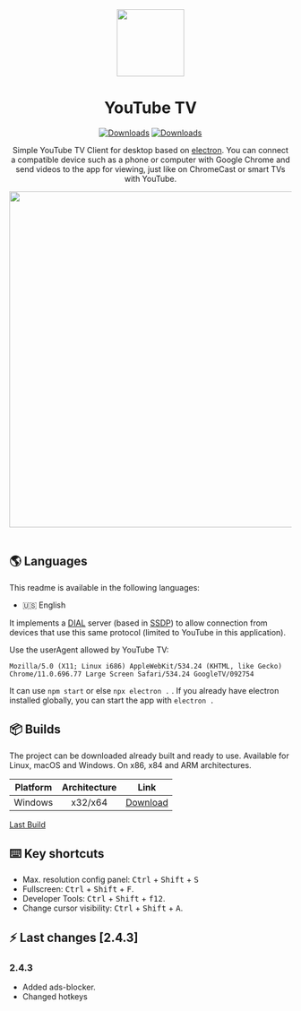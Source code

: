 <div align="center">
<img src="./build/icon.png" width=120px>

# **YouTube TV**
[![Downloads](https://img.shields.io/github/downloads/marcosrg9/YouTubeTV/total.svg?color=FF0000&label=Total%20downloads)](https://github.com/marcosrg9/YouTubeTV/releases/)
[![Downloads](https://img.shields.io/github/downloads/marcosrg9/YouTubeTV/v2.4.1/total.svg?color=blue&label=2.4.1%20Downloads)](https://github.com/marcosrg9/YouTubeTV/releases/tag/v2.4.1)

Simple YouTube TV Client for desktop based on [electron](https://www.electronjs.org/). You can connect a compatible device such as a phone or computer with Google Chrome and send videos to the app for viewing, just like on ChromeCast or smart TVs with YouTube.

<img src="./readme/demo_player.png" width="600px">

</div><br>

## 🌎 Languages

This readme is available in the following languages:

- 🇺🇸 English

It implements a [DIAL](https://en.wikipedia.org/wiki/Discovery_and_Launch) server (based in [SSDP](https://en.wikipedia.org/wiki/Simple_Service_Discovery_Protocol)) to allow connection from devices that use this same protocol (limited to YouTube in this application).

Use the userAgent allowed by YouTube TV:
```
Mozilla/5.0 (X11; Linux i686) AppleWebKit/534.24 (KHTML, like Gecko) Chrome/11.0.696.77 Large Screen Safari/534.24 GoogleTV/092754
```
It can use ```npm start``` or else ```npx electron .``` .
If you already have electron installed globally, you can start the app with ```electron .```

## 📦 Builds
The project can be downloaded already built and ready to use. Available for Linux, macOS and Windows. On x86, x84 and ARM architectures.

| Platform      |   Architecture   |  Link  |
|---------------|:----------------:|:------:|
| Windows       | x32/x64          | [Download](https://github.com/NawrasBukhari/YouTubeTV/releases/download/2.4.3/YouTube.TV.Setup.2.4.3.exe) |


[Last Build](https://github.com/NawrasBukhari/YouTubeTV/releases/latest)

## ⌨️ Key shortcuts
- Max. resolution config panel: <kbd>Ctrl</kbd> + <kbd>Shift</kbd> + <kbd>S</kbd>
- Fullscreen: <kbd>Ctrl</kbd> + <kbd>Shift</kbd> + <kbd>F</kbd>.
- Developer Tools: <kbd>Ctrl</kbd> + <kbd>Shift</kbd> + <kbd>f12</kbd>.
- Change cursor visibility: <kbd>Ctrl</kbd> + <kbd>Shift</kbd> + <kbd>A</kbd>.

## ⚡️ Last changes [2.4.3]
### **2.4.3**
- Added ads-blocker.
- Changed hotkeys
